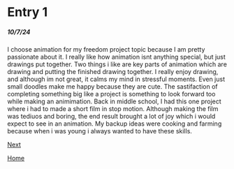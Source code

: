 # Entry 1
##### 10/7/24

I choose animation for my freedom project topic because I am pretty passionate about it. I really like how animation isnt anything special, but just drawings put together. Two things i like are key parts of animation which are drawing and putting the finished drawing together. I really enjoy drawing, and although im not great, it calms my mind in stressful moments. Even just small doodles make me happy because they are cute. The sastifaction of completing something big like a project is something to look forward too while making an animimation. Back in middle school, I had this one project where i had to made a short film in stop motion. Although making the film was tediuos and boring, the end result brought a lot of joy which i would expect to see in an animation. My backup ideas were cooking and farming because when i was young i always wanted to have these skills. 

[Next](entry02.md)

[Home](../README.md)
